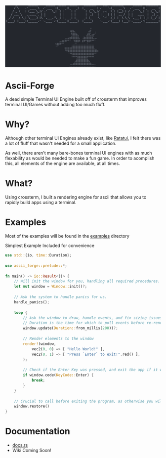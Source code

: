 ![](https://github.com/TheEmeraldBee/ascii-forge/blob/master/logo.png?raw=true)

# Ascii-Forge
A dead simple Terminal UI Engine built off of crossterm that improves terminal UI/Games without adding too much fluff.

# Why?
Although other terminal UI Engines already exist, like [Ratatui](https://github.com/ratatui-org/ratatui), I felt there was a lot of fluff that wasn't needed for a small application.

As well, there aren't many bare-bones terminal UI engines with as much flexability as would be needed to make a fun game. In order to acomplish this, all elements of the engine are available, at all times.

# What?
Using crossterm, I built a rendering engine for ascii that allows you to rapidly build apps using a terminal.

# Examples
Most of the examples will be found in the [examples](https://github.com/TheEmeraldBee/ascii-forge/tree/master/examples) directory

Simplest Example Included for convenience
```rust
use std::{io, time::Duration};

use ascii_forge::prelude::*;

fn main() -> io::Result<()> {
    // Will init the window for you, handling all required procedures.
    let mut window = Window::init()?;

    // Ask the system to handle panics for us.
    handle_panics();

    loop {
        // Ask the window to draw, handle events, and fix sizing issues.
        // Duration is the time for which to poll events before re-rendering.
        window.update(Duration::from_millis(200))?;

        // Render elements to the window
        render!(window,
            vec2(0, 0) => [ "Hello World!" ],
            vec2(0, 1) => [ "Press `Enter` to exit!".red() ],
        );

        // Check if the Enter Key was pressed, and exit the app if it was.
        if window.code(KeyCode::Enter) {
            break;
        }
    }

    // Crucial to call before exiting the program, as otherwise you will not leave the alternate screen.
    window.restore()
}
```

# Documentation
- [docs.rs](https://docs.rs/ascii-forge/latest/ascii_forge/)
- Wiki Coming Soon!
